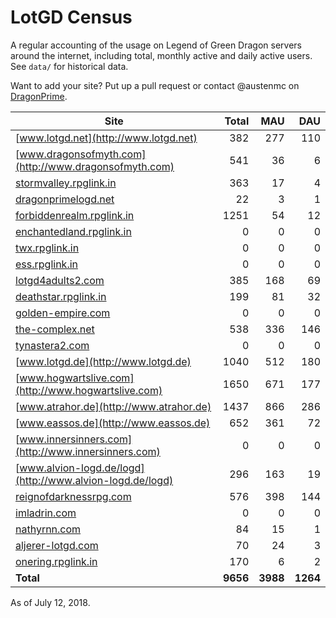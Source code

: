 # LotGD Census
A regular accounting of the usage on Legend of Green Dragon servers around the internet, including total, monthly active and daily active users. See `data/` for historical data.

Want to add your site? Put up a pull request or contact @austenmc on [DragonPrime](http://dragonprime.net).


Site | Total | MAU | DAU
--- | ---:| ---:| ---:
[www.lotgd.net](http://www.lotgd.net)|382|277|110
[www.dragonsofmyth.com](http://www.dragonsofmyth.com)|541|36|6
[stormvalley.rpglink.in](http://stormvalley.rpglink.in)|363|17|4
[dragonprimelogd.net](http://dragonprimelogd.net)|22|3|1
[forbiddenrealm.rpglink.in](http://forbiddenrealm.rpglink.in)|1251|54|12
[enchantedland.rpglink.in](http://enchantedland.rpglink.in)|0|0|0
[twx.rpglink.in](http://twx.rpglink.in)|0|0|0
[ess.rpglink.in](http://ess.rpglink.in)|0|0|0
[lotgd4adults2.com](http://lotgd4adults2.com)|385|168|69
[deathstar.rpglink.in](http://deathstar.rpglink.in)|199|81|32
[golden-empire.com](http://golden-empire.com)|0|0|0
[the-complex.net](http://the-complex.net)|538|336|146
[tynastera2.com](http://tynastera2.com)|0|0|0
[www.lotgd.de](http://www.lotgd.de)|1040|512|180
[www.hogwartslive.com](http://www.hogwartslive.com)|1650|671|177
[www.atrahor.de](http://www.atrahor.de)|1437|866|286
[www.eassos.de](http://www.eassos.de)|652|361|72
[www.innersinners.com](http://www.innersinners.com)|0|0|0
[www.alvion-logd.de/logd](http://www.alvion-logd.de/logd)|296|163|19
[reignofdarknessrpg.com](http://reignofdarknessrpg.com)|576|398|144
[imladrin.com](http://imladrin.com)|0|0|0
[nathyrnn.com](http://nathyrnn.com)|84|15|1
[aljerer-lotgd.com](http://aljerer-lotgd.com)|70|24|3
[onering.rpglink.in](http://onering.rpglink.in)|170|6|2
**Total**|**9656**|**3988**|**1264**

As of July 12, 2018.
